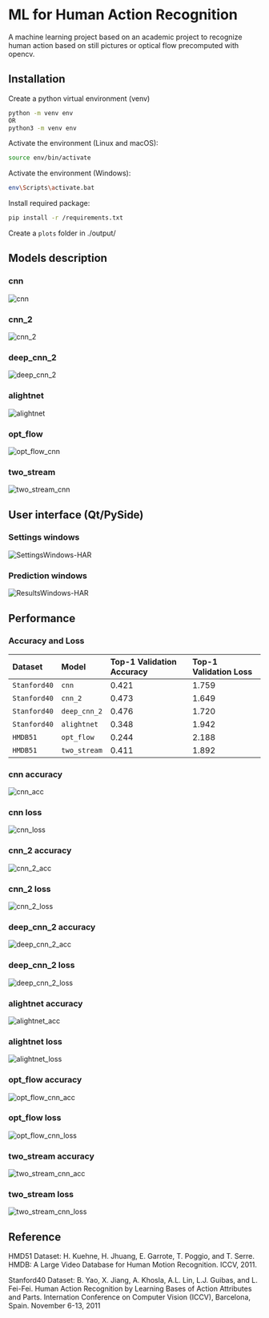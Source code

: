 
# ML for Human Action Recognition

A machine learning project based on an academic project to recognize human action based on still pictures or optical flow precomputed with opencv.

## Installation

Create a python virtual environment (venv)

```bash
python -m venv env
OR
python3 -m venv env
```

Activate the environment (Linux and macOS):
```bash
source env/bin/activate
```

Activate the environment (Windows):
```bash
env\Scripts\activate.bat
```

Install required package:

```bash
pip install -r /requirements.txt
```

Create a `plots` folder in ./output/

## Models description

### cnn
![cnn](https://github.com/user-attachments/assets/7e4d9ea9-f0b8-4240-a115-8ef9f7771569)

### cnn_2
![cnn_2](https://github.com/user-attachments/assets/24117d6f-e464-4ca7-b35a-acbd6c2266e2)

### deep_cnn_2
![deep_cnn_2](https://github.com/user-attachments/assets/67e052d5-b8d9-4d88-8b3f-e8ee77ca93e0)

### alightnet
![alightnet](https://github.com/user-attachments/assets/e2f317ee-6aad-4d8c-ab51-d906a99c38de)

### opt_flow
![opt_flow_cnn](https://github.com/user-attachments/assets/e88edc61-8cfd-490b-ab3f-32e4ddeabb3f)

### two_stream
![two_stream_cnn](https://github.com/user-attachments/assets/9312359f-b134-405e-8b24-ad03a560fccc)

## User interface (Qt/PySide)

### Settings windows

![SettingsWindows-HAR](https://github.com/user-attachments/assets/d6b36e64-4d67-44d6-9f0a-47e6860cd000)

### Prediction windows

![ResultsWindows-HAR](https://github.com/user-attachments/assets/925bf647-dfd5-4212-807e-b35e36d66ff9)

## Performance


### Accuracy and Loss
| Dataset         | Model         | Top-1 Validation Accuracy      | Top-1 Validation Loss      |
| :--------       | :-------      | :---------                     |:-----                      |
| `Stanford40`    | `cnn`         | 0.421                          | 1.759                      |
| `Stanford40`    | `cnn_2`       | 0.473                          | 1.649                      |
| `Stanford40`    | `deep_cnn_2`  | 0.476                          | 1.720                      |
| `Stanford40`    | `alightnet`   | 0.348                          | 1.942                      |
| `HMDB51`        | `opt_flow`    | 0.244                          | 2.188                      |
| `HMDB51`        | `two_stream`  | 0.411                          | 1.892                      |

### cnn accuracy
![cnn_acc](https://github.com/user-attachments/assets/c83f7afb-95e4-46ae-8896-fdc2e21ff910)

### cnn loss
![cnn_loss](https://github.com/user-attachments/assets/bd5efe81-5b8b-4a1b-a060-d6425ec6a9a8)

### cnn_2 accuracy
![cnn_2_acc](https://github.com/user-attachments/assets/fb709de8-87b3-4920-82ba-e052770a8d6b)

### cnn_2 loss
![cnn_2_loss](https://github.com/user-attachments/assets/42c5ab43-7c60-4762-b71d-7dbd7cf7ef26)

### deep_cnn_2 accuracy
![deep_cnn_2_acc](https://github.com/user-attachments/assets/63e35402-ebe9-4714-bff7-b9533060a83d)

### deep_cnn_2 loss
![deep_cnn_2_loss](https://github.com/user-attachments/assets/c782500a-b7b5-4046-b811-adc9e3dbff1c)

### alightnet accuracy
![alightnet_acc](https://github.com/user-attachments/assets/613d6ca8-e21b-486a-ad6b-ec6832234f18)

### alightnet loss
![alightnet_loss](https://github.com/user-attachments/assets/f8c4b20d-a47d-46dc-8f9a-a875df716fbd)

### opt_flow accuracy
![opt_flow_cnn_acc](https://github.com/user-attachments/assets/d9092a2d-f8ab-4b03-9121-e296a2ab9ab4)

### opt_flow loss
![opt_flow_cnn_loss](https://github.com/user-attachments/assets/514be6be-f390-4f0b-ad6a-850c0821fda4)

### two_stream accuracy
![two_stream_cnn_acc](https://github.com/user-attachments/assets/1d15ff66-49cc-4b73-9f93-a8f4de90957b)

### two_stream loss
![two_stream_cnn_loss](https://github.com/user-attachments/assets/c140e88d-c7c7-4d35-b0d8-02004c6c6115)

## Reference
HMD51 Dataset:
H. Kuehne, H. Jhuang, E. Garrote, T. Poggio, and T. Serre. HMDB: A Large Video Database for Human Motion Recognition. ICCV, 2011.

Stanford40 Dataset:
B. Yao, X. Jiang, A. Khosla, A.L. Lin, L.J. Guibas, and L. Fei-Fei. Human Action Recognition by Learning Bases of Action Attributes and Parts. Internation Conference on Computer Vision (ICCV), Barcelona, Spain. November 6-13, 2011
